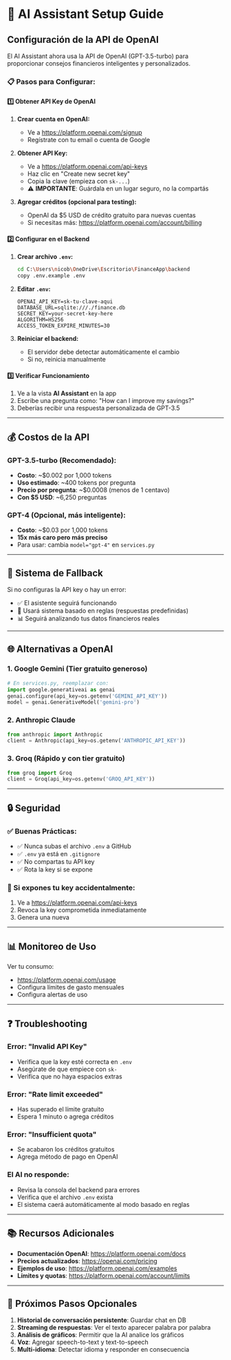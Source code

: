 # 🤖 AI Assistant Setup Guide

## Configuración de la API de OpenAI

El AI Assistant ahora usa la API de OpenAI (GPT-3.5-turbo) para proporcionar consejos financieros inteligentes y personalizados.

### 📋 Pasos para Configurar:

#### 1️⃣ Obtener API Key de OpenAI

1. **Crear cuenta en OpenAI:**
   - Ve a https://platform.openai.com/signup
   - Regístrate con tu email o cuenta de Google

2. **Obtener API Key:**
   - Ve a https://platform.openai.com/api-keys
   - Haz clic en "Create new secret key"
   - Copia la clave (empieza con `sk-...`)
   - ⚠️ **IMPORTANTE**: Guárdala en un lugar seguro, no la compartás

3. **Agregar créditos (opcional para testing):**
   - OpenAI da $5 USD de crédito gratuito para nuevas cuentas
   - Si necesitas más: https://platform.openai.com/account/billing

#### 2️⃣ Configurar en el Backend

1. **Crear archivo `.env`:**
   ```bash
   cd C:\Users\nicob\OneDrive\Escritorio\FinanceApp\backend
   copy .env.example .env
   ```

2. **Editar `.env`:**
   ```env
   OPENAI_API_KEY=sk-tu-clave-aqui
   DATABASE_URL=sqlite:///./finance.db
   SECRET_KEY=your-secret-key-here
   ALGORITHM=HS256
   ACCESS_TOKEN_EXPIRE_MINUTES=30
   ```

3. **Reiniciar el backend:**
   - El servidor debe detectar automáticamente el cambio
   - Si no, reinicia manualmente

#### 3️⃣ Verificar Funcionamiento

1. Ve a la vista **AI Assistant** en la app
2. Escribe una pregunta como: "How can I improve my savings?"
3. Deberías recibir una respuesta personalizada de GPT-3.5

---

## 💰 Costos de la API

### GPT-3.5-turbo (Recomendado):
- **Costo**: ~$0.002 por 1,000 tokens
- **Uso estimado**: ~400 tokens por pregunta
- **Precio por pregunta**: ~$0.0008 (menos de 1 centavo)
- **Con $5 USD**: ~6,250 preguntas

### GPT-4 (Opcional, más inteligente):
- **Costo**: ~$0.03 por 1,000 tokens
- **15x más caro pero más preciso**
- Para usar: cambia `model="gpt-4"` en `services.py`

---

## 🔄 Sistema de Fallback

Si no configuras la API key o hay un error:
- ✅ El asistente seguirá funcionando
- 🤖 Usará sistema basado en reglas (respuestas predefinidas)
- 📊 Seguirá analizando tus datos financieros reales

---

## 🌐 Alternativas a OpenAI

### 1. **Google Gemini** (Tier gratuito generoso)
```python
# En services.py, reemplazar con:
import google.generativeai as genai
genai.configure(api_key=os.getenv('GEMINI_API_KEY'))
model = genai.GenerativeModel('gemini-pro')
```

### 2. **Anthropic Claude**
```python
from anthropic import Anthropic
client = Anthropic(api_key=os.getenv('ANTHROPIC_API_KEY'))
```

### 3. **Groq (Rápido y con tier gratuito)**
```python
from groq import Groq
client = Groq(api_key=os.getenv('GROQ_API_KEY'))
```

---

## 🔒 Seguridad

### ✅ Buenas Prácticas:
- ✅ Nunca subas el archivo `.env` a GitHub
- ✅ `.env` ya está en `.gitignore`
- ✅ No compartas tu API key
- ✅ Rota la key si se expone

### 🚨 Si expones tu key accidentalmente:
1. Ve a https://platform.openai.com/api-keys
2. Revoca la key comprometida inmediatamente
3. Genera una nueva

---

## 📊 Monitoreo de Uso

Ver tu consumo:
- https://platform.openai.com/usage
- Configura límites de gasto mensuales
- Configura alertas de uso

---

## ❓ Troubleshooting

### Error: "Invalid API Key"
- Verifica que la key esté correcta en `.env`
- Asegúrate de que empiece con `sk-`
- Verifica que no haya espacios extras

### Error: "Rate limit exceeded"
- Has superado el límite gratuito
- Espera 1 minuto o agrega créditos

### Error: "Insufficient quota"
- Se acabaron los créditos gratuitos
- Agrega método de pago en OpenAI

### El AI no responde:
- Revisa la consola del backend para errores
- Verifica que el archivo `.env` exista
- El sistema caerá automáticamente al modo basado en reglas

---

## 📚 Recursos Adicionales

- **Documentación OpenAI**: https://platform.openai.com/docs
- **Precios actualizados**: https://openai.com/pricing
- **Ejemplos de uso**: https://platform.openai.com/examples
- **Límites y quotas**: https://platform.openai.com/account/limits

---

## 🎯 Próximos Pasos Opcionales

1. **Historial de conversación persistente**: Guardar chat en DB
2. **Streaming de respuestas**: Ver el texto aparecer palabra por palabra
3. **Análisis de gráficos**: Permitir que la AI analice los gráficos
4. **Voz**: Agregar speech-to-text y text-to-speech
5. **Multi-idioma**: Detectar idioma y responder en consecuencia
